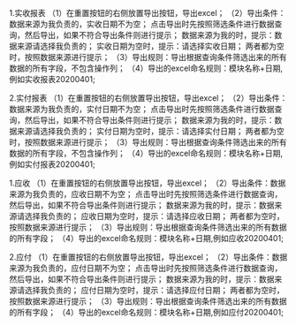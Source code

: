 1.实收报表
（1）在重置按钮的右侧放置导出按钮，导出excel；
（2）导出条件：数据来源为我负责的，实收日期不为空；
点击导出时先按照筛选条件进行数据查询，然后导出，如果不符合导出条件则进行提示；
数据来源为我的时，提示：数据来源请选择我负责的；
实收日期为空时，提示：请选择实收日期；
两者都为空时，按照数据来源进行提示；
（3）导出规则：导出根据查询条件筛选出来的所有数据的所有字段，不包含操作列；
（4）导出的excel命名规则：模块名称+日期,例如实收报表20200401;

2.实付报表
（1）在重置按钮的右侧放置导出按钮，导出excel；
（2）导出条件：数据来源为我负责的，实付日期不为空；
点击导出时先按照筛选条件进行数据查询，然后导出，如果不符合导出条件则进行提示；
数据来源为我的时，提示：数据来源请选择我负责的；
实付日期为空时，提示：请选择实付日期；
两者都为空时，按照数据来源进行提示；
（3）导出规则：导出根据查询条件筛选出来的所有数据的所有字段，不包含操作列；
（4）导出的excel命名规则：模块名称+日期,例如实付报表20200401;



1.应收
（1）在重置按钮的右侧放置导出按钮，导出excel；
（2）导出条件：数据来源为我负责的，应收日期不为空；
点击导出时先按照筛选条件进行数据查询，然后导出，如果不符合导出条件则进行提示；
数据来源为我的时，提示：数据来源请选择我负责的；
应收日期为空时，提示：请选择应收日期；
两者都为空时，按照数据来源进行提示；
（3）导出规则：导出根据查询条件筛选出来的所有数据的所有字段；
（4）导出的excel命名规则：模块名称+日期,例如应收20200401;

2.应付
（1）在重置按钮的右侧放置导出按钮，导出excel；
（2）导出条件：数据来源为我负责的，应付日期不为空；
点击导出时先按照筛选条件进行数据查询，然后导出，如果不符合导出条件则进行提示；
数据来源为我的时，提示：数据来源请选择我负责的；
应付日期为空时，提示：请选择应付日期；
两者都为空时，按照数据来源进行提示；
（3）导出规则：导出根据查询条件筛选出来的所有数据的所有字段；
（4）导出的excel命名规则：模块名称+日期,例如应付20200401;